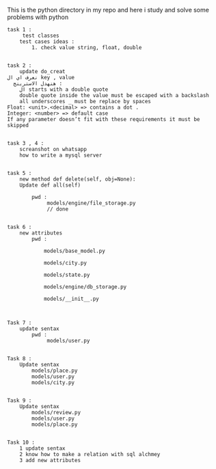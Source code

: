 This is the python directory in my repo and here i study and solve some problems with python


    task 1 :
         test classes
        test cases ideas :
            1. check value string, float, double


    task 2 : 
        update do_creat 
    نعرف اي ال key , value
      هنهدل الاسترينج : 
        ال starts with a double quote
        double quote inside the value must be escaped with a backslash 
        all underscores _ must be replace by spaces 
    Float: <unit>.<decimal> => contains a dot .
    Integer: <number> => default case
    If any parameter doesn’t fit with these requirements it must be skipped


    task 3 , 4 : 
        screanshot on whatsapp
        how to write a mysql server


    task 5 :   
        new method def delete(self, obj=None):
        Update def all(self) 

            pwd :  
                 models/engine/file_storage.py 
                 // done


    task 6 :
        new attributes
            pwd : 

                models/base_model.py 

                models/city.py

                models/state.py

                models/engine/db_storage.py

                models/__init__.py



    Task 7 :
        update sentax 
            pwd :
                 models/user.py


    Task 8 :
        Update sentax
            models/place.py
            models/user.py
            models/city.py


    Task 9 :
        Update sentax
            models/review.py
            models/user.py
            models/place.py


    Task 10 :
        1 update sentax 
        2 know how to make a relation with sql alchmey
        3 add new attributes
 
 